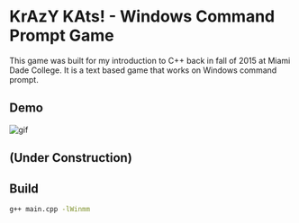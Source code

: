 # KrAzY KAts! - Windows Command Prompt Game

This game was built for my introduction to C++ back in fall of 2015 at Miami Dade College. It is a text based game that works on Windows command prompt.

## Demo
![gif](https://i.imgur.com/wdHfMNn.gif)

## (Under Construction)

## Build
```bash
g++ main.cpp -lWinmm
```